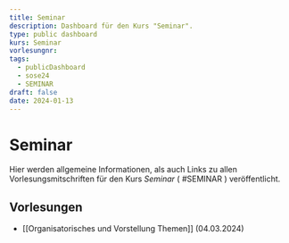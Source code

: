 ```yaml
---
title: Seminar
description: Dashboard für den Kurs "Seminar".
type: public dashboard
kurs: Seminar
vorlesungnr: 
tags:
  - publicDashboard
  - sose24
  - SEMINAR
draft: false
date: 2024-01-13
---
```


# Seminar

Hier werden allgemeine Informationen, als auch Links zu allen Vorlesungsmitschriften für den Kurs *Seminar* ( #SEMINAR  )  veröffentlicht. 

## Vorlesungen

- [[Organisatorisches und Vorstellung Themen]] (04.03.2024)